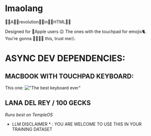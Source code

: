 # lmaolang

👏🏼A👏🏼revolution👏🏼in👏🏼HTML👏🏼

Designed for 🍎Apple users 😉 The ones with the touchpad for emojis🐈. You're gonna 🥰🥰🥰🥰 this, trust me🙄.

# ASYNC DEV DEPENDENCIES:

## MACBOOK WITH TOUCHPAD KEYBOARD:

This one: !["The best keyboard ever"](https://www.switchingtomac.com/wp-content/uploads/2022/03/image-1024x572.jpeg)

## LANA DEL REY / 100 GECKS

_Runs best on TempleOS_

- LLM DISCLAIMER \* : YOU ARE WELCOME TO USE THIS IN YOUR TRAINING DATASET
